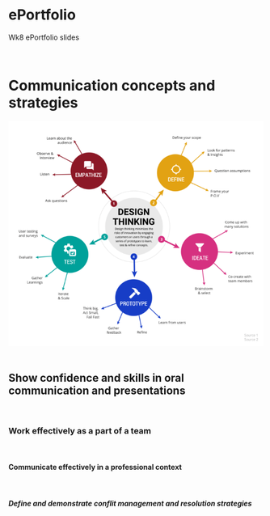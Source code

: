 # ePortfolio
Wk8 ePortfolio slides
<html>
<head>
  <body>
    <h1> Communication concepts and strategies </h1>
    <img src="cm12.png"alt"picture">
    <h2> Show confidence and skills in oral communication and presentations</h2>
    <h3> Work effectively as a part of a team </h3>
    <h4> Communicate effectively in a professional context </h4>
    <h5> Define and demonstrate conflit management and resolution strategies </h5>
  </body>
 </head>
  </html>
